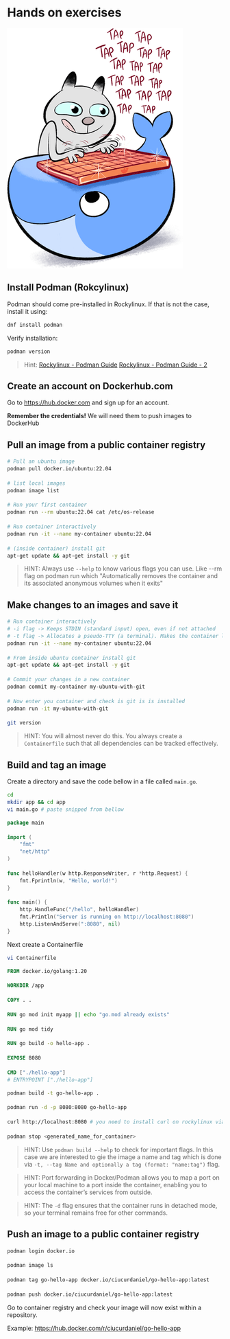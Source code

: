 # Hands on exercises

![Cat with keyboard](../_img/tuto-docker.png "Let's create some containers")

## Install Podman (Rokcylinux)

Podman should come pre-installed in Rockylinux. If that is not the case, install it using:

```bash
dnf install podman
```

Verify installation: 

```bash
podman version
```

> Hint: [Rockylinux - Podman Guide](https://docs.rockylinux.org/guides/containers/podman_guide/)
[Rockylinux - Podman Guide - 2](https://docs.rockylinux.org/gemstones/containers/podman/)

## Create an account on Dockerhub.com

Go to https://hub.docker.com and sign up for an account. 

**Remember the credentials!** We will need them to push images to DockerHub

## Pull an image from a public container registry

```bash
# Pull an ubuntu image
podman pull docker.io/ubuntu:22.04

# list local images
podman image list

# Run your first container
podman run --rm ubuntu:22.04 cat /etc/os-release

# Run container interactively
podman run -it --name my-container ubuntu:22.04

# (inside container) install git
apt-get update && apt-get install -y git
```

>HINT: Always use `--help` to know various flags you can use. Like --rm flag on podman run which "Automatically removes the container and its associated anonymous volumes when it exits"

## Make changes to an images and save it

```bash
# Run container interactively
# -i flag -> Keeps STDIN (standard input) open, even if not attached
# -t flag -> Allocates a pseudo-TTY (a terminal). Makes the container look and feel like a real terminal session.
podman run -it --name my-container ubuntu:22.04

# From inside ubuntu container install git
apt-get update && apt-get install -y git

# Commit your changes in a new container
podman commit my-container my-ubuntu-with-git

# Now enter you container and check is git is is installed
podman run -it my-ubuntu-with-git

git version
```

>HINT: You will almost never do this. You always create a `Containerfile` such that all dependencies can be tracked effectively.

## Build and tag an image

Create a directory and save the code bellow in a file called `main.go`.

```bash
cd 
mkdir app && cd app
vi main.go # paste snipped from bellow
```

```go
package main

import (
	"fmt"
	"net/http"
)

func helloHandler(w http.ResponseWriter, r *http.Request) {
	fmt.Fprintln(w, "Hello, world!")
}

func main() {
	http.HandleFunc("/hello", helloHandler)
	fmt.Println("Server is running on http://localhost:8080")
	http.ListenAndServe(":8080", nil)
}
```

Next create a Containerfile

```bash
vi Containerfile
```

```Dockerfile
FROM docker.io/golang:1.20

WORKDIR /app

COPY . .

RUN go mod init myapp || echo "go.mod already exists"

RUN go mod tidy

RUN go build -o hello-app .

EXPOSE 8080

CMD ["./hello-app"]
# ENTRYPOINT ["./hello-app"]
```

```bash
podman build -t go-hello-app .

podman run -d -p 8080:8080 go-hello-app

curl http://localhost:8080 # you need to install curl on rockylinux via: dnf install curl

podman stop <generated_name_for_container>
```

>HINT: Use `podman build --help` to check for important flags. In this case we are interested to gie the image a name and tag which is done via  `-t, --tag Name and optionally a tag (format: "name:tag")` flag.     

>HINT: Port forwarding in Docker/Podman allows you to map a port on your local machine to a port inside the container, enabling you to access the container’s services from outside.

>HINT: The `-d` flag ensures that the container runs in detached mode, so your terminal remains free for other commands.

## Push an image to a public container registry

```bash
podman login docker.io

podman image ls

podman tag go-hello-app docker.io/ciucurdaniel/go-hello-app:latest

podman push docker.io/ciucurdaniel/go-hello-app:latest
```

Go to container registry and check your image will now exist within a repository.

Example: https://hub.docker.com/r/ciucurdaniel/go-hello-app
